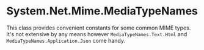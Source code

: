 # System.Net.Mime.MediaTypeNames

This class provides convenient constants for some common MIME types. It's not extensive by any means however `MediaTypeNames.Text.Html` and `MediaTypeNames.Application.Json` come handy.  